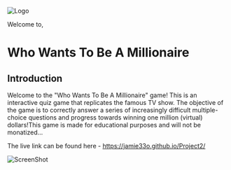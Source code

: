 ![Logo](assets/images/logo.png)

Welcome to, 

# Who Wants To Be A Millionaire

## Introduction

Welcome to the "Who Wants To Be A Millionaire" game! This is an interactive quiz game that replicates the famous TV show. The objective of the game is to correctly answer a series of increasingly difficult multiple-choice questions and progress towards winning one million (virtual) dollars!This game is made for educational purposes and will not be monatized...

The live link can be found here - https://jamie33o.github.io/Project2/ 

![ScreenShot](./docs/documentation-images/Am-I-Responsive-Science-Fiction-Quiz-Game.png)



